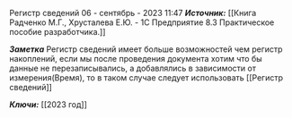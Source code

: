 
Регистр сведений
 06 - сентябрь - 2023  11:47 
***Источник:*** [[Книга Радченко М.Г., Хрусталева Е.Ю. - 1С Предприятие 8.3 Практическое пособие разработчика.]]

***Заметка*** 
	Регистр сведений имеет больше возможностей чем регистр накоплений, если мы после проведения документа хотим что бы данные не перезаписывались, а добавлялись в зависимости от измерения(Время), то в таком случае следует использовать [[Регистр сведений]]

***Ключи:*** [[2023 год]]